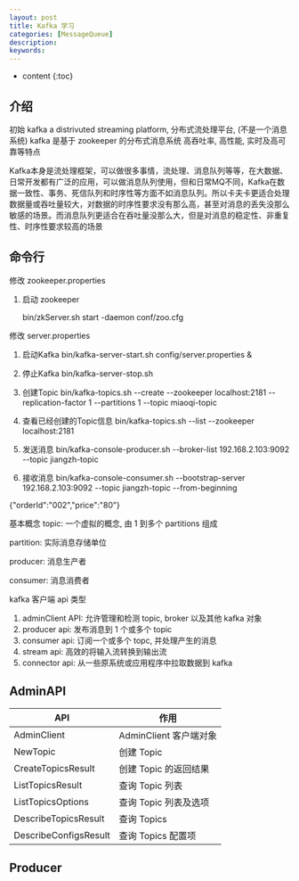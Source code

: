 ```yaml
---
layout: post
title: Kafka 学习
categories: [MessageQueue]
description: 
keywords: 
---
```



* content
{:toc}






## 介绍

初始 kafka
a distrivuted streaming platform, 分布式流处理平台, (不是一个消息系统)
kafka 是基于 zookeeper 的分布式消息系统
高吞吐率, 高性能, 实时及高可靠等特点

Kafka本身是流处理框架，可以做很多事情，流处理、消息队列等等，在大数据、日常开发都有广泛的应用，可以做消息队列使用，但和日常MQ不同，Kafka在数据一致性、事务、死信队列和时序性等方面不如消息队列。所以卡夫卡更适合处理数据量或吞吐量较大，对数据的时序性要求没有那么高，甚至对消息的丢失没那么敏感的场景。而消息队列更适合在吞吐量没那么大，但是对消息的稳定性、非重复性、时序性要求较高的场景

## 命令行

修改 zookeeper.properties

1.  启动 zookeeper

    bin/zkServer.sh start -daemon conf/zoo.cfg


修改 server.properties

1.  启动Kafka
    bin/kafka-server-start.sh config/server.properties &

2.  停止Kafka
    bin/kafka-server-stop.sh

3.  创建Topic
    bin/kafka-topics.sh --create --zookeeper localhost:2181 --replication-factor 1 --partitions 1 --topic miaoqi-topic

4.  查看已经创建的Topic信息
    bin/kafka-topics.sh --list --zookeeper localhost:2181

5.  发送消息
    bin/kafka-console-producer.sh --broker-list 192.168.2.103:9092 --topic jiangzh-topic

6.  接收消息
    bin/kafka-console-consumer.sh --bootstrap-server 192.168.2.103:9092 --topic jiangzh-topic --from-beginning


{"orderId":"002","price":"80"}


基本概念
topic: 一个虚拟的概念, 由 1 到多个 partitions 组成

partition: 实际消息存储单位

producer: 消息生产者

consumer: 消息消费者


kafka 客户端 api 类型

1. adminClient API: 允许管理和检测 topic, broker 以及其他 kafka 对象
2. producer api: 发布消息到 1 个或多个 topic
3. consumer api: 订阅一个或多个 topc, 并处理产生的消息
4. stream api: 高效的将输入流转换到输出流
5. connector api: 从一些原系统或应用程序中拉取数据到 kafka



## AdminAPI

| API                   | 作用                   |
| --------------------- | ---------------------- |
| AdminClient           | AdminClient 客户端对象 |
| NewTopic              | 创建 Topic             |
| CreateTopicsResult    | 创建 Topic 的返回结果  |
| ListTopicsResult      | 查询 Topic 列表        |
| ListTopicsOptions     | 查询 Topic 列表及选项  |
| DescribeTopicsResult  | 查询 Topics            |
| DescribeConfigsResult | 查询 Topics 配置项     |



## Producer